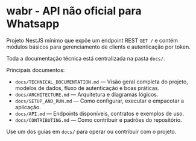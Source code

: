 # wabr - API não oficial para Whatsapp

Projeto NestJS mínimo que expõe um endpoint REST `GET /` e contém módulos básicos para gerenciamento de clients e autenticação por token.

Toda a documentação técnica está centralizada na pasta `docs/`.

Principais documentos:

- `docs/TECHNICAL_DOCUMENTATION.md` — Visão geral completa do projeto, modelos de dados, fluxo de autenticação e boas práticas.
- `docs/ARCHITECTURE.md` — Arquitetura e diagramas lógicos.
- `docs/SETUP_AND_RUN.md` — Como configurar, executar e empacotar a aplicação.
- `docs/API.md` — Endpoints disponíveis, contratos e exemplos de uso.
- `docs/CONTRIBUTING.md` — Como contribuir e padrões do repositório.

Use um dos guias em `docs/` para operar ou contribuir com o projeto.
